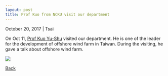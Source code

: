 ```yaml
---
layout: post
title: Prof Kuo from NCKU visit our department
---
```

October 20, 2017 | Tsai

On Oct  11, [Prof Kuo Yu-Shu](http://www.loge.hyd.ncku.edu.tw/) visited our department. He is one of the leader for the development of offshore wind farm in Taiwan. During the visiting, he gave a talk about offshore wind farm. 

<img src="https://static.wixstatic.com/media/d19f46_bc20a0b525a04da9b6520c44f5ad6d28~mv2_d_3264_2448_s_4_2.jpg/v1/fill/w_630,h_473,al_c,q_80,usm_0.66_1.00_0.01/d19f46_bc20a0b525a04da9b6520c44f5ad6d28~mv2_d_3264_2448_s_4_2.webp">

[Back](https://finitetsai.github.io/)
